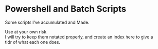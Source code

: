 # Powershell and Batch Scripts

Some scripts I've accumulated and Made. 

Use at your own risk. \
I will try to keep them notated properly, and create an index here to give a tldr of
what each one does.

